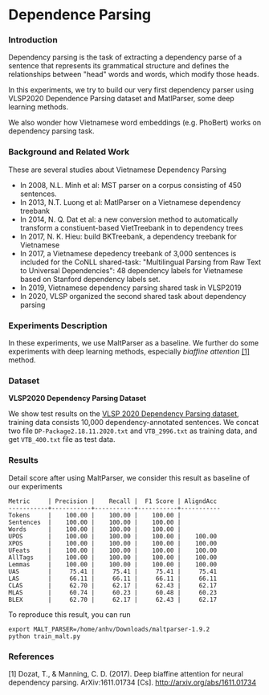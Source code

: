 # Dependence Parsing

### Introduction

Dependency parsing is the task of extracting a dependency parse of a sentence that represents its grammatical structure 
and defines the relationships between "head" words and words, which modify those heads. 

In this experiments, we try to build our very first dependency parser using VLSP2020 Dependence Parsing dataset and MatlParser, some deep learning methods.

We also wonder how Vietnamese word embeddings (e.g. PhoBert) works on dependency parsing task.

### Background and Related Work

These are several studies about Vietnamese Dependency Parsing

* In 2008, N.L. Minh et al: MST parser on a corpus consisting of 450 sentences.
* In 2013, N.T. Luong et al: MatlParser on a Vietnamese dependency treebank
* In 2014, N. Q. Dat et al: a new conversion method to automatically transform a constiuent-based VietTreebank in to dependency trees
* In 2017, N. K. Hieu: build BKTreebank, a dependency treebank for Vietnamese
* In 2017, a Vietnamese depedency treebank of 3,000 sentences is included for the CoNLL shared-task: "Multilingual Parsing from Raw Text to Universal Dependencies": 48 dependency labels for Vietnamese based on Stanford dependency labels set.
* In 2019, Vietnamese dependency parsing shared task in VLSP2019
* In 2020, VLSP organized the second shared task about dependency parsing

### Experiments Description

In these experiments, we use MaltParser as a baseline. We further do some experiments with deep learning methods, especially *biaffine attention* [[1]](#references) method.  

### Dataset

**VLSP2020 Dependency Parsing Dataset**

We show test results on the [VLSP 2020 Dependency Parsing dataset](https://vlsp.org.vn/vlsp2020/eval/udp), training data 
consists 10,000 dependency-annotated sentences. We concat two file `DP-Package2.18.11.2020.txt` and `VTB_2996.txt` as 
training data, and get `VTB_400.txt` file as test data. 

### Results

Detail score after using MaltParser, we consider this result as baseline of our experiments  

```
Metric     | Precision |    Recall |  F1 Score | AligndAcc
-----------+-----------+-----------+-----------+-----------
Tokens     |    100.00 |    100.00 |    100.00 |
Sentences  |    100.00 |    100.00 |    100.00 |
Words      |    100.00 |    100.00 |    100.00 |
UPOS       |    100.00 |    100.00 |    100.00 |    100.00
XPOS       |    100.00 |    100.00 |    100.00 |    100.00
UFeats     |    100.00 |    100.00 |    100.00 |    100.00
AllTags    |    100.00 |    100.00 |    100.00 |    100.00
Lemmas     |    100.00 |    100.00 |    100.00 |    100.00
UAS        |     75.41 |     75.41 |     75.41 |     75.41
LAS        |     66.11 |     66.11 |     66.11 |     66.11
CLAS       |     62.70 |     62.17 |     62.43 |     62.17
MLAS       |     60.74 |     60.23 |     60.48 |     60.23
BLEX       |     62.70 |     62.17 |     62.43 |     62.17 
```

To reproduce this result, you can run 

```
export MALT_PARSER=/home/anhv/Downloads/maltparser-1.9.2
python train_malt.py 
```

### References

[1] Dozat, T., & Manning, C. D. (2017). Deep biaffine attention for neural dependency parsing. ArXiv:1611.01734 [Cs]. http://arxiv.org/abs/1611.01734